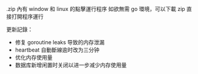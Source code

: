 .zip 內有 window 和 linux 的點擊運行程序
如欲無需 go 環境，可以下載 zip 直接打開程序運行

更新記錄：

- 修复 goroutine leaks 导致的内存泄漏
- heartbeat 自動斷線逾时改为三分钟
- 优化内存使用量
- 数据库新增闲置时关闭以进一步减少内存使用量